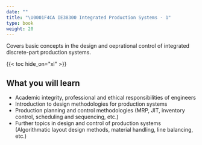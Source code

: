 ```yaml
---
date: ""
title: "\U0001F4CA IE38300 Integrated Production Systems - 1"
type: book
weight: 20
---
```


Covers basic concepts in the design and oeprational control of integrated discrete-part production systems.

{{< toc hide_on="xl" >}}

## What you will learn
- Academic integrity, professional and ethical responsibilities of engineers
- Introduction to design methodologies for production systems
- Production planning and control methodologies (MRP, JIT, inventory control, scheduling and sequencing, etc.)
- Further topics in design and control of production systems (Algorithmatic layout design methods, material handling, line balancing, etc.)
